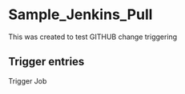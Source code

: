 # Sample_Jenkins_Pull
This was created to test GITHUB change triggering
## Trigger entries
Trigger Job
